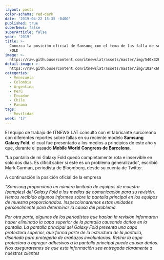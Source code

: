 ```yaml
---
layout: posts
color-schema: red-dark
date: '2019-04-22 15:35 -0400'
published: true
superNews: false
superArticle: false
year: '2019'
title: >-
  Conozca la posición oficial de Samsung con el tema de las falla de su modelo
  FOLD
image: >-
  https://raw.githubusercontent.com/itnewslat/assets/master/img/540x320/Samsung-Galaxy-Fold-p.jpg
detail-image: >-
  https://raw.githubusercontent.com/itnewslat/assets/master/img/1024x680/Samsung-Galaxy-Fold-g.jpg
categories:
  - Venezuela
  - Colombia
  - Argentina
  - Perú
  - Ecuador
  - Chile
  - Panama
tags:
  - Movilidad
week: '17'
---
```

El equipo de trabajo de ITNEWS.LAT consultó con el fabricante surcoreano con diferentes reportes sobre fallas en su reciente modelo **Samsung Galaxy Fold**, el cual fue presentado a los medios a principios de este año y que, durante el pasado **Mobile World Congress de Barcelona**.

"La pantalla de mi Galaxy Fold quedó completamente rota e inservible en solo dos días. Es difícil saber si este es un problema generalizado", escribió Mark Gurman, periodista de Bloomberg, desde su cuenta de Twitter.

A continuación la posición oficial de la empresa

_"Samsung proporcionó un número limitado de equipos de muestra (samples) del Galaxy Fold a los medios de comunicación para su revisión. Hemos recibido algunos informes sobre la pantalla principal en los equipos de muestra proporcionados. Inspeccionaremos estas unidades personalmente para determinar la causa del problema._

_Por otra parte, algunos de los periodistas que hacían la revisión informaron haber eliminado la capa superior de la pantalla causando daños en la pantalla. La pantalla principal del Galaxy Fold presenta una capa protectora superior, que forma parte de la estructura de la pantalla, diseñada para protegerla de arañazos involuntarios. Retirar la capa protectora o agregar adhesivos a la pantalla principal puede causar daños. Nos aseguraremos de que esta información sea entregada claramente a nuestros clientes_